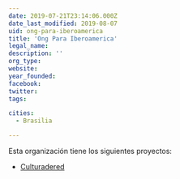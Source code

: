 ```yaml
---
date: 2019-07-21T23:14:06.000Z
date_last_modified: 2019-08-07
uid: ong-para-iberoamerica
title: 'Ong Para Iberoamerica'
legal_name: 
description: ''
org_type: 
website: 
year_founded: 
facebook: 
twitter: 
tags:

cities: 
  - Brasilia

---
```


Esta organización tiene los siguientes proyectos:

- [Culturadered](/proyectos/culturadered)
